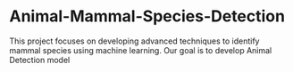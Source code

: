 # Animal-Mammal-Species-Detection
This project focuses on developing advanced techniques to identify mammal species using machine learning. Our goal is to develop Animal Detection model
